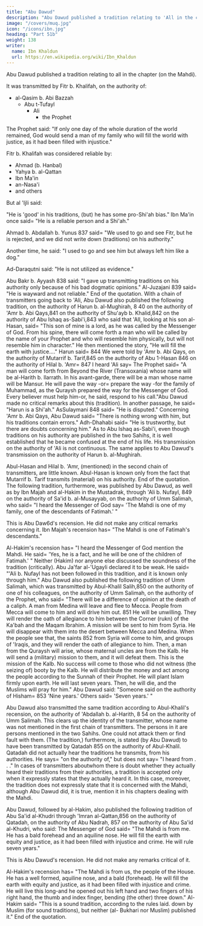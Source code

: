 ```yaml
---
title: "Abu Dawud"
description: "Abu Dawud published a tradition relating to 'All in the chapter (on the Mahdi), as transmitted by Fitr b. Khalifah"
image: "/covers/muq.jpg"
icon: "/icons/ibn.jpg"
heading: "Part 51b"
weight: 138
writer:
  name: Ibn Khaldun
  url: https://en.wikipedia.org/wiki/Ibn_Khaldun
---
```

 


Abu Dawud published a tradition relating to all in the chapter (on the Mahdi).

It was transmitted by Fitr b. Khalifah, on the authority of:
- al-Qasim b. Abi Bazzah
  - Abu t-Tufayl
    - Ali
      - the Prophet

The Prophet said: "If only one day of the whole duration of the world remained, God would send a man of my family who will fill the world with
justice, as it had been filled with injustice." <!-- 835 -->

Fitr b. Khalifah was considered reliable by:
- Ahmad (b. Hanbal)
- Yahya b. al-Qattan
- Ibn Ma'in
- an-Nasa'i
- and others

But al 'Ijli said:

"He is 'good' in his traditions, (but) he has some pro-Shi'ah bias." Ibn Ma'in once said= "He is a reliable
person and a Shi'ah." 

Ahmad b. Abdallah b. Yunus 837 said= "We used to go and see Fitr, but he is rejected, and we did not write down (traditions) on his authority."

Another time, he said: "I used to go and see him but always left him like a dog."

Ad-Daraqutni said: "He is not utilized as evidence." 

Abu Bakr b. Ayyash 838 said:
"I gave up transmitting traditions on his authority only because of his bad dogmatic
opinions." Al-Juzajani 839 said= "He is wayward and not reliable." End of the
quotation.
With a chain of transmitters going back to 'Ali, Abu Dawud also published
the following tradition, on the authority of Harun b. al-Mughirah, 8 40 on the
authority of 'Amr b. Abi Qays,841 on the authority of Shu'ayb b. Khalid,842 on the
authority of Abu Ishaq as-Sabi'i,843 who said that 'All, looking at his son al-Hasan,
said= "This son of mine is a lord, as he was called by the Messenger of God. From
his spine, there will come forth a man who will be called by the name of your
Prophet and who will resemble him physically, but will not resemble him in
character." He then mentioned the story, "He will fill the earth with justice...."
Harun said= 844 We were told by 'Amr b. Abi Qays, on the authority of
Mutarrif b. Tarif,845 on the authority of Abu 1-Hasan 846 on the authority of Hilal
b. 'Amr= 847 I heard 'Ali say= The Prophet said= "A man will come forth from
Beyond the River (Transoxania) whose name will be al-Harith b. llarrath. In his
avant-garde, there will be a man whose name will be Mansur. He will pave the way
-or= prepare the way -for the family of Muhammad, as the Quraysh prepared the way
for the Messenger of God. Every believer must help him-or, he said, respond to his
call."Abu Dawud made no critical remarks about this (tradition). In another
passage, he said= "Harun is a Shi'ah." AsSulaymani 848 said= "He is disputed."
Concerning 'Amr b. Abi Qays, Abu Dawud said= "There is nothing wrong with him,
but his traditions contain errors." Adh-Dhahabi said= "He is trustworthy, but there
are doubts concerning him." As to Abu Ishaq as-Sabi'i, even though traditions on his
authority are published in the two Sahihs, it is well established that he became
confused at the end of his life. His transmission on the authority of 'Ali is not
continuous. The same applies to Abu Dawud's transmission on the authority of
Harun b. al-Mughirah.

Abul-Hasan and Hilal b. 'Amr, (mentioned) in the second chain of transmitters, are little known. Abul-Hasan is known only from the fact that Mutarrif b. Tarif transmits (material) on his authority. End of the quotation.
The following tradition, furthermore, was published by Abu Dawud, as well
as by Ibn Majah and al-Hakim in the Mustadrak, through 'Ali b. Nufayl, 849 on the
authority of Sa'id b. al-Musayyab, on the authority of Umm Salimah, who said= "I
heard the Messenger of God say= 'The Mahdi is one of my family, one of the
descendants of Fatimah.' " 

This is Abu Daw6d's recension. He did not make any critical remarks concerning it. Ibn Majah's recension has= "The Mahdi is one of Fatimah's descendants." 

Al-Hakim's recension has= "I heard the Messenger of God mention the Mahdi. He said= 'Yes, he is a fact, and he will be one of the children of Fatimah.' " Neither (Hakim) nor anyone else discussed the soundness of the tradition
(critically). Abu Ja'far al-'Ugayli declared it to be weak. He said= "'Ali b. Nufayl has
not been followed in this tradition, and it is known only through him."
Abu Dawud also published the following tradition of Umm Salimah, which
was transmitted by Abul-Khalil Salih,850 on the authority of one of his colleagues,
on the authority of Umm Salimah, on the authority of the Prophet, who said= "There
will be a difference of opinion at the death of a caliph. A man from Medina will
leave and flee to Mecca. People from Mecca will come to him and will drive him
out. 851 He will be unwilling. They will render the oath of allegiance to him between
the Corner (rukn) of the Ka'bah and the Maqam Ibrahim. A mission will be sent to
him from Syria. He will disappear with them into the desert between Mecca and
Medina. When the people see that, the saints 852 from Syria will come to him, and
groups of 'Iraqis, and they will render the oath of allegiance to him. Then, a man
from the Quraysh will arise, whose maternal uncles are from the Kalb. He will send
a (military) mission to them, and it will defeat them. This is the mission of the Kalb.
No success will come to those who did not witness (the seizing of) booty by the
Kalb. He will distribute the money and act among the people according to the
Sunnah of their Prophet. He will plant Islam firmly upon earth. He will last seven
years. Then, he will die, and the Muslims will pray for him." Abu Dawud said:
"Someone said on the authority of Hisham= 853 'Nine years.' Others said= 'Seven
years.' "

Abu Dawud also transmitted the same tradition according to Abul-Khalil's
recension, on the authority of 'Abdallah b. al-Harith, 8 54 on the authority of Umm
Salimah. This clears up the identity of the transmitter, whose name was not
mentioned in the first chain of transmitters. The persons in it are persons mentioned
in the two Sahihs. One could not attack them or find fault with them.
(The tradition,) furthermore, is stated (by Abu Dawud) to have been
transmitted by Qatadah 855 on the authority of Abul-Khalil. Qatadah did not
actually hear the traditions he transmits, from his authorities. He says= "on the
authority of," but does not say= "I heard from . . ." In cases of transmitters aboutwhom there is doubt whether they actually heard their traditions from their authorities, a tradition is accepted only when it expressly states that they actually
heard it. In this case, moreover, the tradition does not expressly state that it is
concerned with the Mahdi, although Abu Dawud did, it is true, mention it in his
chapters dealing with the Mahdi.

Abu Dawud, followed by al-Hakim, also published the following tradition of
Abu Sa'id al-Khudri through 'Imran al-Qattan,856 on the authority of Qatadah, on
the authority of Abu Nadrah, 857 on the authority of Abu Sa'id al-Khudri, who said:
The Messenger of God said= "The Mahdi is from me. He has a bald forehead and an
aquiline nose. He will fill the earth with equity and justice, as it had been filled with
injustice and crime. He will rule seven years."

This is Abu Dawud's recension. He did not make any remarks critical of it.

Al-Hakim's recension has= "The Mahdi is from us, the people of the House. He has a
well formed, aquiline nose, and a bald (forehead). He will fill the earth with equity
and justice, as it had been filled with injustice and crime. He will live this long-and
he opened out his left hand and two fingers of his right hand, the thumb and index
finger, bending (the other) three down." Al-Hakim said= "This is a sound tradition,
according to the rules laid. down by Muslim (for sound traditions), but neither (al-
Bukhari nor Muslim) published it." End of the quotation.

